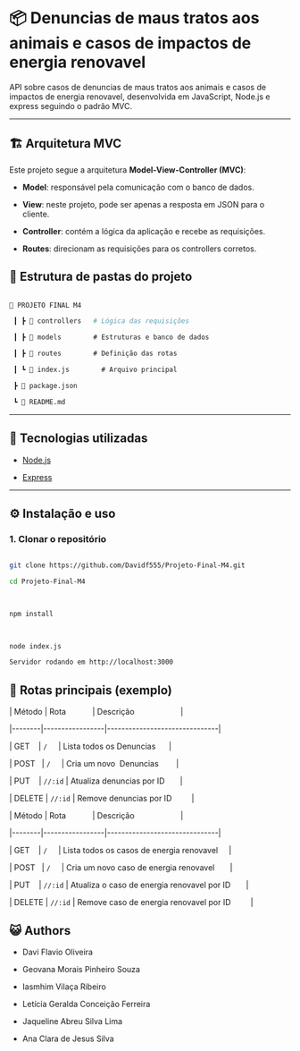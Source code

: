 # 📦 Denuncias de maus tratos aos animais e casos de impactos de energia renovavel

  

API sobre casos de denuncias de maus tratos aos animais e casos de impactos de energia renovavel, desenvolvida em JavaScript, Node.js e express seguindo o padrão MVC.

  

---

  

## 🏗️ Arquitetura MVC

Este projeto segue a arquitetura **Model-View-Controller (MVC)**:

  

- **Model**: responsável pela comunicação com o banco de dados.  

- **View**: neste projeto, pode ser apenas a resposta em JSON para o cliente.  

- **Controller**: contém a lógica da aplicação e recebe as requisições.  

- **Routes**: direcionam as requisições para os controllers corretos.  

  

## 📂 Estrutura de pastas do projeto

  

```bash

📂 PROJETO FINAL M4

 ┃ ┣ 📂 controllers   # Lógica das requisições

 ┃ ┣ 📂 models        # Estruturas e banco de dados

 ┃ ┣ 📂 routes        # Definição das rotas

 ┃ ┗ 📜 index.js        # Arquivo principal

 ┣ 📜 package.json

 ┗ 📜 README.md

```

---

  

## 🚀 Tecnologias utilizadas

- [Node.js](https://nodejs.org/)  

- [Express](https://expressjs.com/)  

  

---

  

## ⚙️ Instalação e uso

  

### 1. Clonar o repositório

  

```bash

git clone https://github.com/Davidf555/Projeto-Final-M4.git

cd Projeto-Final-M4

  

npm install

  

node index.js

Servidor rodando em http://localhost:3000

```

## 📡 Rotas principais (exemplo)

  

| Método | Rota            | Descrição                     |

|--------|-----------------|-------------------------------|

| GET    | `/`     | Lista todos os  Denuncias      |

| POST   | `/`     | Cria um novo   Denuncias        |

| PUT    | `//:id` | Atualiza denuncias por ID       |

| DELETE | `//:id` | Remove denuncias por ID         |


| Método | Rota            | Descrição                     |

|--------|-----------------|-------------------------------|

| GET    | `/`     | Lista todos os  casos de energia renovavel     |

| POST   | `/`     | Cria um novo  caso de energia renovavel       |

| PUT    | `//:id` | Atualiza o caso de energia renovavel por ID       |

| DELETE | `//:id` | Remove caso de energia renovavel por ID         |
  

## :smiley_cat: Authors

- Davi Flavio Oliveira

- Geovana Morais Pinheiro Souza

- Iasmhim Vilaça Ribeiro

- Letícia Geralda Conceição Ferreira

- Jaqueline Abreu Silva Lima

- Ana Clara de Jesus Silva